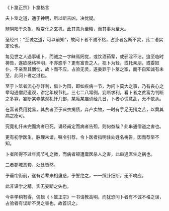 《卜筮正宗》卜筮格言

夫卜筮之道，通于神明，所以断吉凶，决忧疑。

辨阴阳于爻象，察变化之玄机，此其意为至精，而其事为至大。

圣经曰：“至诚之道，可以前知”，故问卜者不诚不格，占卦者妄断不灵，此二语实定论也。

每见世之人遇事辄卜，而诚之一字昧焉罔觉，或饮酒茹荤，或邪淫不洁，迨至临时祷告，遂欲感格神明，不亦惑乎？更有富贵之人，视卜为轻，或托亲朋，或委奴仆，不亲至其悃忱，故卜而不应，占验无灵，遂委罪于卜筮之家，而不自知诚有未至，此问卜者之过也。

至于卜筮者流心存好利，借卜为囮，即如疾病一节，为问卜莫大之事，乃有丧心之辈勾通僧尼道观，讲定年规节礼，三七二八常例，妄断求利，看卜者之贫富为判断之多寡，妄断某寺某观礼忏几部，某庵某庙诵经几日，卜者心慌意乱，无不依从。

在富者费用犹易，其贫者至于典衣揭债，弃产卖物，一时有手足无措之苦，以冀其病之痊可。

究竟礼忏未完而病者已死，诵经甫定而病者告殂，则何益哉？此串通僧道之害也。

更有初学医生，脉理未谙，嘱令引荐，令卜医者指明住处姓名祷告，因而荐举不知。

卜者所得不过年规节礼之微，而病者顿遭庸医杀人之害，此串通医生之祸也。

二者郡城恶套，处处皆然。

予垂帘街前，遂有若辈来相蛊惑，予誓绝之，一一照卦细断，无不响应。

此非课学之精，实无妄断之失也。

今幸学稍有得，偶辑《卜筮正宗》一书请教高明，而犹恐问卜者有不诚不格之误，占验者有误断不灵之害也，故首识之。

